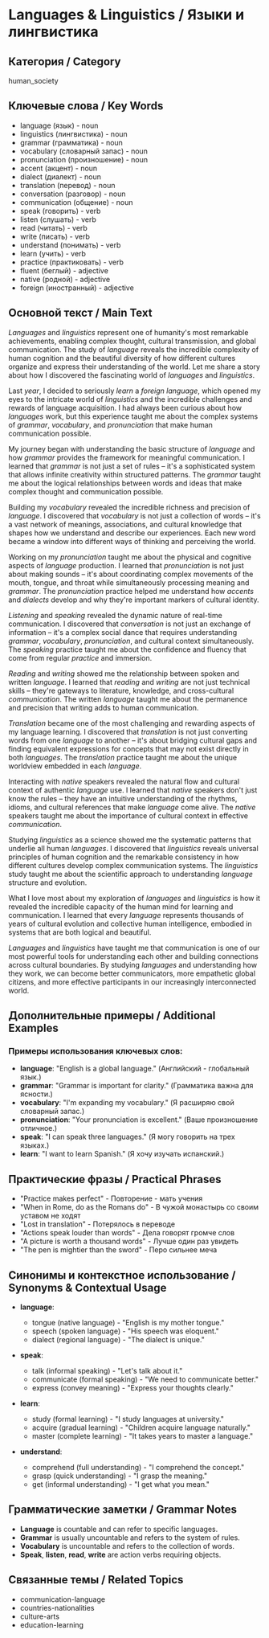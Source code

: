 # Languages & Linguistics / Языки и лингвистика

## Категория / Category
human_society

## Ключевые слова / Key Words
- language (язык) - noun
- linguistics (лингвистика) - noun
- grammar (грамматика) - noun
- vocabulary (словарный запас) - noun
- pronunciation (произношение) - noun
- accent (акцент) - noun
- dialect (диалект) - noun
- translation (перевод) - noun
- conversation (разговор) - noun
- communication (общение) - noun
- speak (говорить) - verb
- listen (слушать) - verb
- read (читать) - verb
- write (писать) - verb
- understand (понимать) - verb
- learn (учить) - verb
- practice (практиковать) - verb
- fluent (беглый) - adjective
- native (родной) - adjective
- foreign (иностранный) - adjective

## Основной текст / Main Text

*Languages* and *linguistics* represent one of humanity's most remarkable achievements, enabling complex thought, cultural transmission, and global communication. The study of *language* reveals the incredible complexity of human cognition and the beautiful diversity of how different cultures organize and express their understanding of the world. Let me share a story about how I discovered the fascinating world of *languages* and *linguistics*.

Last *year*, I decided to seriously *learn* a *foreign* *language*, which opened my eyes to the intricate world of *linguistics* and the incredible challenges and rewards of language acquisition. I had always been curious about how *languages* work, but this experience taught me about the complex systems of *grammar*, *vocabulary*, and *pronunciation* that make human communication possible.

My journey began with understanding the basic structure of *language* and how *grammar* provides the framework for meaningful communication. I learned that *grammar* is not just a set of rules – it's a sophisticated system that allows infinite creativity within structured patterns. The *grammar* taught me about the logical relationships between words and ideas that make complex thought and communication possible.

Building my *vocabulary* revealed the incredible richness and precision of *language*. I discovered that *vocabulary* is not just a collection of words – it's a vast network of meanings, associations, and cultural knowledge that shapes how we understand and describe our experiences. Each new word became a window into different ways of thinking and perceiving the world.

Working on my *pronunciation* taught me about the physical and cognitive aspects of *language* production. I learned that *pronunciation* is not just about making sounds – it's about coordinating complex movements of the mouth, tongue, and throat while simultaneously processing meaning and *grammar*. The *pronunciation* practice helped me understand how *accents* and *dialects* develop and why they're important markers of cultural identity.

*Listening* and *speaking* revealed the dynamic nature of real-time communication. I discovered that *conversation* is not just an exchange of information – it's a complex social dance that requires understanding *grammar*, *vocabulary*, *pronunciation*, and cultural context simultaneously. The *speaking* practice taught me about the confidence and fluency that come from regular *practice* and immersion.

*Reading* and *writing* showed me the relationship between spoken and written *language*. I learned that *reading* and *writing* are not just technical skills – they're gateways to literature, knowledge, and cross-cultural *communication*. The written *language* taught me about the permanence and precision that writing adds to human communication.

*Translation* became one of the most challenging and rewarding aspects of my language learning. I discovered that *translation* is not just converting words from one *language* to another – it's about bridging cultural gaps and finding equivalent expressions for concepts that may not exist directly in both *languages*. The *translation* practice taught me about the unique worldview embedded in each *language*.

Interacting with *native* speakers revealed the natural flow and cultural context of authentic *language* use. I learned that *native* speakers don't just know the rules – they have an intuitive understanding of the rhythms, idioms, and cultural references that make *language* come alive. The *native* speakers taught me about the importance of cultural context in effective *communication*.

Studying *linguistics* as a science showed me the systematic patterns that underlie all human *languages*. I discovered that *linguistics* reveals universal principles of human cognition and the remarkable consistency in how different cultures develop complex communication systems. The *linguistics* study taught me about the scientific approach to understanding *language* structure and evolution.

What I love most about my exploration of *languages* and *linguistics* is how it revealed the incredible capacity of the human mind for learning and communication. I learned that every *language* represents thousands of years of cultural evolution and collective human intelligence, embodied in systems that are both logical and beautiful.

*Languages* and *linguistics* have taught me that communication is one of our most powerful tools for understanding each other and building connections across cultural boundaries. By studying *languages* and understanding how they work, we can become better communicators, more empathetic global citizens, and more effective participants in our increasingly interconnected world.

## Дополнительные примеры / Additional Examples

### Примеры использования ключевых слов:
- **language**: "English is a global language." (Английский - глобальный язык.)
- **grammar**: "Grammar is important for clarity." (Грамматика важна для ясности.)
- **vocabulary**: "I'm expanding my vocabulary." (Я расширяю свой словарный запас.)
- **pronunciation**: "Your pronunciation is excellent." (Ваше произношение отличное.)
- **speak**: "I can speak three languages." (Я могу говорить на трех языках.)
- **learn**: "I want to learn Spanish." (Я хочу изучать испанский.)

## Практические фразы / Practical Phrases

- "Practice makes perfect" - Повторение - мать учения
- "When in Rome, do as the Romans do" - В чужой монастырь со своим уставом не ходят
- "Lost in translation" - Потерялось в переводе
- "Actions speak louder than words" - Дела говорят громче слов
- "A picture is worth a thousand words" - Лучше один раз увидеть
- "The pen is mightier than the sword" - Перо сильнее меча

## Синонимы и контекстное использование / Synonyms & Contextual Usage

- **language**: 
  - tongue (native language) - "English is my mother tongue."
  - speech (spoken language) - "His speech was eloquent."
  - dialect (regional language) - "The dialect is unique."

- **speak**: 
  - talk (informal speaking) - "Let's talk about it."
  - communicate (formal speaking) - "We need to communicate better."
  - express (convey meaning) - "Express your thoughts clearly."

- **learn**: 
  - study (formal learning) - "I study languages at university."
  - acquire (gradual learning) - "Children acquire language naturally."
  - master (complete learning) - "It takes years to master a language."

- **understand**: 
  - comprehend (full understanding) - "I comprehend the concept."
  - grasp (quick understanding) - "I grasp the meaning."
  - get (informal understanding) - "I get what you mean."

## Грамматические заметки / Grammar Notes

- **Language** is countable and can refer to specific languages.
- **Grammar** is usually uncountable and refers to the system of rules.
- **Vocabulary** is uncountable and refers to the collection of words.
- **Speak**, **listen**, **read**, **write** are action verbs requiring objects.

## Связанные темы / Related Topics

- communication-language
- countries-nationalities
- culture-arts
- education-learning

